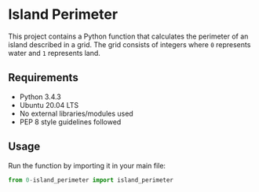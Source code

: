 # Island Perimeter

This project contains a Python function that calculates the perimeter of an island described in a grid. The grid consists of integers where `0` represents water and `1` represents land.

## Requirements
- Python 3.4.3
- Ubuntu 20.04 LTS
- No external libraries/modules used
- PEP 8 style guidelines followed

## Usage
Run the function by importing it in your main file:
```python
from 0-island_perimeter import island_perimeter
